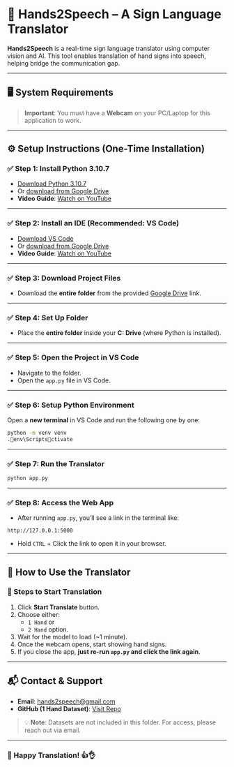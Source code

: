 # 🤟 Hands2Speech – A Sign Language Translator

**Hands2Speech** is a real-time sign language translator using computer vision and AI. This tool enables translation of hand signs into speech, helping bridge the communication gap.

---

## 🖥️ System Requirements

> **Important**: You must have a **Webcam** on your PC/Laptop for this application to work.

---

## ⚙️ Setup Instructions (One-Time Installation)

### ✅ Step 1: Install Python 3.10.7
- [Download Python 3.10.7](https://www.python.org/downloads/release/python-3107?utm_source=chatgpt.com)
- Or [download from Google Drive](#)
- **Video Guide**: [Watch on YouTube](https://youtu.be/mBATeSB1tH8?si=a0MnH2D3b1ku7iJV)

---

### ✅ Step 2: Install an IDE (Recommended: VS Code)
- [Download VS Code](https://code.visualstudio.com/docs/?dv=win64user)
- Or [download from Google Drive](#)
- **Video Guide**: [Watch on YouTube](https://youtu.be/cu_ykIfBprI?si=pOyiEvHhEMgBl0b4)

---

### ✅ Step 3: Download Project Files
- Download the **entire folder** from the provided [Google Drive](#) link.

---

### ✅ Step 4: Set Up Folder
- Place the **entire folder** inside your **C: Drive** (where Python is installed).

---

### ✅ Step 5: Open the Project in VS Code
- Navigate to the folder.
- Open the `app.py` file in VS Code.

---

### ✅ Step 6: Setup Python Environment
Open a **new terminal** in VS Code and run the following one by one:

```bash
python -m venv venv
.env\Scriptsctivate
```

---

### ✅ Step 7: Run the Translator
```bash
python app.py
```

---

### ✅ Step 8: Access the Web App
- After running `app.py`, you’ll see a link in the terminal like:

```
http://127.0.0.1:5000
```

- Hold `CTRL` + Click the link to open it in your browser.

---

## 🧠 How to Use the Translator

### 🎯 Steps to Start Translation

1. Click **Start Translate** button.
2. Choose either:
   - `1 Hand` or
   - `2 Hand` option.
3. Wait for the model to load (~1 minute).
4. Once the webcam opens, start showing hand signs.
5. If you close the app, **just re-run `app.py` and click the link again**.

---

## 📬 Contact & Support

- **Email**: [hands2speech@gmail.com](mailto:hands2speech@gmail.com)
- **GitHub (1 Hand Dataset)**: [Visit Repo](https://github.com/final-year-project-SDC/Hands2Speech)

> 💡 **Note**: Datasets are not included in this folder. For access, please reach out via email.

---

### 🙌 Happy Translation! 👍👌
